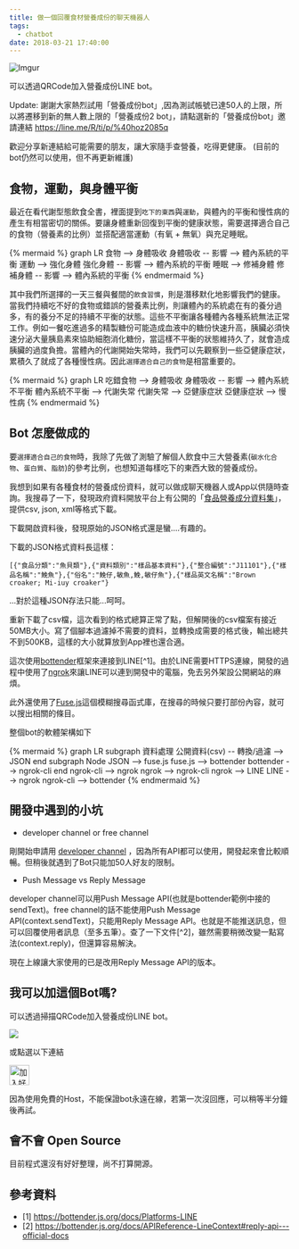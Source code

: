 ```yaml
---
title: 做一個回覆食材營養成份的聊天機器人
tags:
  - chatbot
date: 2018-03-21 17:40:00
---
```


![Imgur](http://qr-official.line.me/L/WzwZJDSLWY.png)

可以透過QRCode加入營養成份LINE bot。

Update: 謝謝大家熱烈試用「營養成份bot」,因為測試帳號已達50人的上限，所以將遷移到新的無人數上限的「營養成份2 bot」，請點選新的「營養成份bot」邀請連結 https://line.me/R/ti/p/%40hoz2085q

歡迎分享新連結給可能需要的朋友，讓大家隨手查營養，吃得更健康。
(目前的bot仍然可以使用，但不再更新維護)


## 食物，運動，與身體平衡

最近在看代謝型態飲食全書，裡面提到`吃下的東西`與`運動`，與體內的平衡和慢性病的產生有相當密切的關係。要讓身體重新回復到平衡的健康狀態，需要選擇適合自己的食物（營養素的比例）並搭配適當運動（有氧 + 無氧）與充足睡眠。

{% mermaid %}
graph LR
食物 --> 身體吸收
身體吸收 -- 影響 --> 體內系統的平衡
運動 --> 強化身體
強化身體 -- 影響 --> 體內系統的平衡
睡眠 --> 修補身體
修補身體 -- 影響 --> 體內系統的平衡
{% endmermaid %}

其中我們所選擇的一天三餐與餐間的`飲食習慣`，則是潛移默化地影響我們的健康。
當我們持續吃不好的食物或錯誤的營養素比例，則讓體內的系統處在有的養分過多，有的養分不足的持續不平衡的狀態。這些不平衡讓各種體內各種系統無法正常工作。例如一餐吃進過多的精製糖份可能造成血液中的糖份快速升高，胰臟必須快速分泌大量胰島素來協助細胞消化糖份，當這樣不平衡的狀態維持久了，就會造成胰臟的過度負擔。當體內的代謝開始失常時，我們可以先觀察到一些亞健康症狀，累積久了就成了各種慢性病。因此`選擇適合自己的食物`是相當重要的。

{% mermaid %}
graph LR
吃錯食物 --> 身體吸收
身體吸收 -- 影響 --> 體內系統不平衡
體內系統不平衡 --> 代謝失常
代謝失常 --> 亞健康症狀
亞健康症狀 --> 慢性病
{% endmermaid %}

## Bot 怎麼做成的

要`選擇適合自己的食物`時，我除了先做了測驗了解個人飲食中三大營養素(`碳水化合物`、`蛋白質`、`脂肪`)的參考比例，也想知道每樣吃下的東西大致的營養成份。

我想到如果有各種食材的營養成份資料，就可以做成聊天機器人或App以供隨時查詢。我搜尋了一下，發現政府資料開放平台上有公開的「[食品營養成分資料集](https://data.gov.tw/dataset/8543)」，提供csv, json, xml等格式下載。

下載開啟資料後，發現原始的JSON格式還是蠻....有趣的。

下載的JSON格式資料長這樣：

```
[{"食品分類":"魚貝類"},{"資料類別":"樣品基本資料"},{"整合編號":"J11101"},{"樣品名稱":"鮸魚"},{"俗名":"鮸仔,敏魚,鮸,敏仔魚"},{"樣品英文名稱":"Brown croaker; Mi-iuy croaker"}
```

...對於這種JSON存法只能...呵呵。

重新下載了csv檔，這次看到的格式總算正常了點，但解開後的csv檔案有接近50MB大小。寫了個腳本過濾掉不需要的資料，並轉換成需要的格式後，輸出總共不到500KB，這樣的大小就算放到App裡也還合適。

這次使用[bottender](http://bottender.js.org/)框架來連接到LINE[^1]。由於LINE需要HTTPS連線，開發的過程中使用了[ngrok](https://ngrok.com/)來讓LINE可以連到開發中的電腦，免去另外架設公開網站的麻煩。

此外還使用了[Fuse.js](http://fusejs.io/)這個模糊搜尋函式庫，在搜尋的時候只要打部份內容，就可以搜出相關的條目。

整個bot的軟體架構如下

{% mermaid %}
graph LR
subgraph 資料處理
公開資料(csv) -- 轉換/過濾 --> JSON
end
subgraph Node
JSON --> fuse.js
fuse.js --> bottender
bottender --> ngrok-cli
end
ngrok-cli --> ngrok
ngrok --> ngrok-cli
ngrok --> LINE
LINE --> ngrok
ngrok-cli --> bottender
{% endmermaid %}

## 開發中遇到的小坑

* developer channel or free channel

剛開始申請用 [developer channel](https://developers.line.me/console/) ，因為所有API都可以使用，開發起來會比較順暢。但稍後就遇到了Bot只能加50人好友的限制。

* Push Message vs Reply Message

developer channel可以用Push Message API(也就是bottender範例中接的sendText)。free channel的話不能使用Push Message API(context.sendText)，只能用Reply Message API。也就是不能推送訊息，但可以回覆使用者訊息（至多五筆）。查了一下文件[^2]，雖然需要稍微改變一點寫法(context.reply)，但還算容易解決。

現在上線讓大家使用的已是改用Reply Message API的版本。

## 我可以加這個Bot嗎?

可以透過掃描QRCode加入營養成份LINE bot。

<img src="http://qr-official.line.me/L/WzwZJDSLWY.png">

或點選以下連結

<a href="https://line.me/R/ti/p/%40hoz2085q"><img height="36" border="0" alt="加入好友" src="https://scdn.line-apps.com/n/line_add_friends/btn/zh-Hant.png"></a>

因為使用免費的Host，不能保證bot永遠在線，若第一次沒回應，可以稍等半分鐘後再試。


## 會不會 Open Source

目前程式還沒有好好整理，尚不打算開源。

## 參考資料

* [1] https://bottender.js.org/docs/Platforms-LINE
* [2] https://bottender.js.org/docs/APIReference-LineContext#reply-api---official-docs

